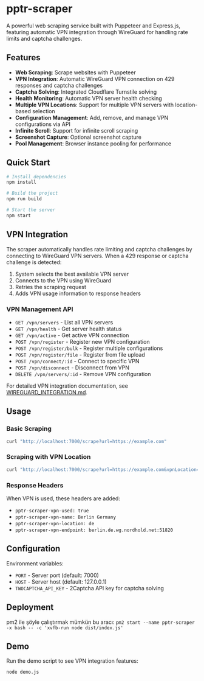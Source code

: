 # pptr-scraper

A powerful web scraping service built with Puppeteer and Express.js, featuring automatic VPN integration through WireGuard for handling rate limits and captcha challenges.

## Features

- **Web Scraping**: Scrape websites with Puppeteer
- **VPN Integration**: Automatic WireGuard VPN connection on 429 responses and captcha challenges
- **Captcha Solving**: Integrated Cloudflare Turnstile solving
- **Health Monitoring**: Automatic VPN server health checking
- **Multiple VPN Locations**: Support for multiple VPN servers with location-based selection
- **Configuration Management**: Add, remove, and manage VPN configurations via API
- **Infinite Scroll**: Support for infinite scroll scraping
- **Screenshot Capture**: Optional screenshot capture
- **Pool Management**: Browser instance pooling for performance

## Quick Start

```bash
# Install dependencies
npm install

# Build the project
npm run build

# Start the server
npm start
```

## VPN Integration

The scraper automatically handles rate limiting and captcha challenges by connecting to WireGuard VPN servers. When a 429 response or captcha challenge is detected:

1. System selects the best available VPN server
2. Connects to the VPN using WireGuard
3. Retries the scraping request
4. Adds VPN usage information to response headers

### VPN Management API

- `GET /vpn/servers` - List all VPN servers
- `GET /vpn/health` - Get server health status  
- `GET /vpn/active` - Get active VPN connection
- `POST /vpn/register` - Register new VPN configuration
- `POST /vpn/register/bulk` - Register multiple configurations
- `POST /vpn/register/file` - Register from file upload
- `POST /vpn/connect/:id` - Connect to specific VPN
- `POST /vpn/disconnect` - Disconnect from VPN
- `DELETE /vpn/servers/:id` - Remove VPN configuration

For detailed VPN integration documentation, see [WIREGUARD_INTEGRATION.md](WIREGUARD_INTEGRATION.md).

## Usage

### Basic Scraping
```bash
curl "http://localhost:7000/scrape?url=https://example.com"
```

### Scraping with VPN Location
```bash
curl "http://localhost:7000/scrape?url=https://example.com&vpnLocation=de"
```

### Response Headers

When VPN is used, these headers are added:
- `pptr-scraper-vpn-used: true`
- `pptr-scraper-vpn-name: Berlin Germany`
- `pptr-scraper-vpn-location: de`
- `pptr-scraper-vpn-endpoint: berlin.de.wg.nordhold.net:51820`

## Configuration

Environment variables:
- `PORT` - Server port (default: 7000)
- `HOST` - Server host (default: 127.0.0.1)
- `TWOCAPTCHA_API_KEY` - 2Captcha API key for captcha solving

## Deployment

pm2 ile şöyle çalıştırmak mümkün bu aracı:
`pm2 start --name pptr-scraper -x bash -- -c 'xvfb-run node dist/index.js'`

## Demo

Run the demo script to see VPN integration features:
```bash
node demo.js
```
